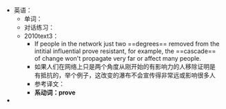 - 英语：
	- 单词：
	- 对话练习：
	- 2010text3：
		- If people in the network just two ==degrees== removed from the intitial influential prove resistant, for example, the ==cascade== of change won't propagate very far or affect many people.
		- 如果人们在网络上只是两个角度从刚开始的有影响力的人移除证明是有抵抗的，举个例子，这改变的瀑布不会宣传得非常远或影响很多人
		- 参考译文：
		- **系动词：prove**
-